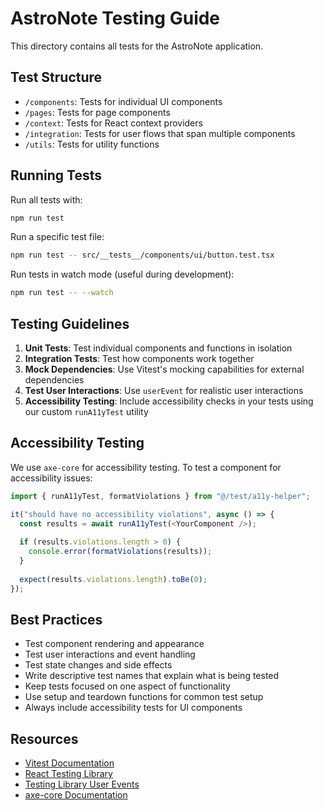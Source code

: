
# AstroNote Testing Guide

This directory contains all tests for the AstroNote application.

## Test Structure

- `/components`: Tests for individual UI components
- `/pages`: Tests for page components
- `/context`: Tests for React context providers
- `/integration`: Tests for user flows that span multiple components
- `/utils`: Tests for utility functions

## Running Tests

Run all tests with:

```bash
npm run test
```

Run a specific test file:

```bash
npm run test -- src/__tests__/components/ui/button.test.tsx
```

Run tests in watch mode (useful during development):

```bash
npm run test -- --watch
```

## Testing Guidelines

1. **Unit Tests**: Test individual components and functions in isolation
2. **Integration Tests**: Test how components work together
3. **Mock Dependencies**: Use Vitest's mocking capabilities for external dependencies
4. **Test User Interactions**: Use `userEvent` for realistic user interactions
5. **Accessibility Testing**: Include accessibility checks in your tests using our custom `runA11yTest` utility

## Accessibility Testing

We use `axe-core` for accessibility testing. To test a component for accessibility issues:

```typescript
import { runA11yTest, formatViolations } from "@/test/a11y-helper";

it("should have no accessibility violations", async () => {
  const results = await runA11yTest(<YourComponent />);
  
  if (results.violations.length > 0) {
    console.error(formatViolations(results));
  }
  
  expect(results.violations.length).toBe(0);
});
```

## Best Practices

- Test component rendering and appearance
- Test user interactions and event handling
- Test state changes and side effects
- Write descriptive test names that explain what is being tested
- Keep tests focused on one aspect of functionality
- Use setup and teardown functions for common test setup
- Always include accessibility tests for UI components

## Resources

- [Vitest Documentation](https://vitest.dev/)
- [React Testing Library](https://testing-library.com/docs/react-testing-library/intro/)
- [Testing Library User Events](https://testing-library.com/docs/user-event/intro)
- [axe-core Documentation](https://github.com/dequelabs/axe-core)
